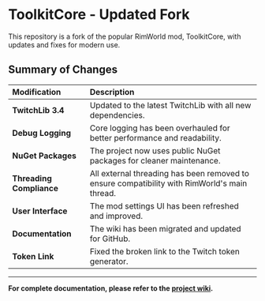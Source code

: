 # ToolkitCore - Updated Fork

This repository is a fork of the popular RimWorld mod, ToolkitCore, with updates and fixes for modern use.

## Summary of Changes

| Modification | Description |
| :--- | :--- |
| **TwitchLib 3.4** | Updated to the latest TwitchLib with all new dependencies. |
| **Debug Logging** | Core logging has been overhauled for better performance and readability. |
| **NuGet Packages** | The project now uses public NuGet packages for cleaner maintenance. |
| **Threading Compliance** | All external threading has been removed to ensure compatibility with RimWorld's main thread. |
| **User Interface** | The mod settings UI has been refreshed and improved. |
| **Documentation** | The wiki has been migrated and updated for GitHub. |
| **Token Link** | Fixed the broken link to the Twitch token generator. |

---
**For complete documentation, please refer to the [project wiki](https://github.com/ekudram/ToolkitCore-Forked/wiki).**
